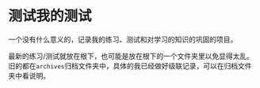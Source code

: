 # 测试我的测试

一个没有什么意义的，记录我的练习、测试和对学习的知识的巩固的项目。

最新的练习/测试就放在根下，也可能是放在根下的一个文件夹里以免显得太乱。旧的都在`archives`归档文件夹中，具体的我已经做好级联记录，可以在归档文件夹中看说明。

